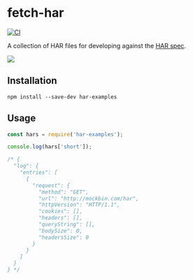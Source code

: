 # fetch-har
[![CI](https://github.com/readmeio/har-examples/workflows/CI/badge.svg)](https://github.com/readmeio/har-examples)

A collection of HAR files for developing against the [HAR spec](http://www.softwareishard.com/blog/har-12-spec/).

[![](https://d3vv6lp55qjaqc.cloudfront.net/items/1M3C3j0I0s0j3T362344/Untitled-2.png)](https://readme.io)

## Installation

```
npm install --save-dev har-examples
```

## Usage
```js
const hars = require('har-examples');

console.log(hars['short']);

/* {
  "log": {
    "entries": [
      {
        "request": {
          "method": "GET",
          "url": "http://mockbin.com/har",
          "httpVersion": "HTTP/1.1",
          "cookies": [],
          "headers": [],
          "queryString": [],
          "bodySize": 0,
          "headersSize": 0
        }
      }
    ]
  }
} */
```
